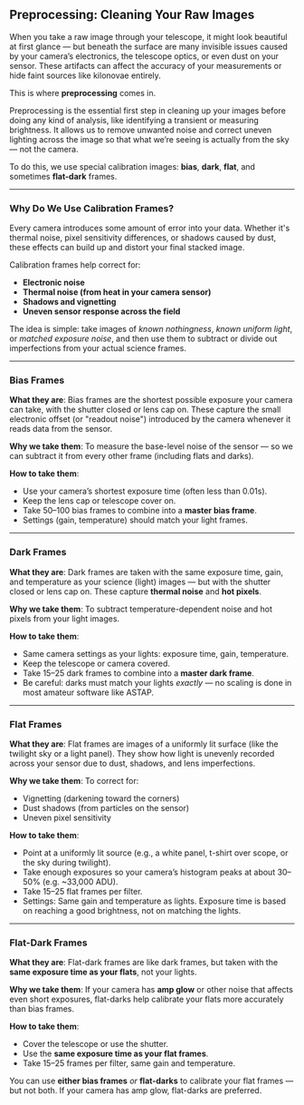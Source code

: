 ## Preprocessing: Cleaning Your Raw Images

When you take a raw image through your telescope, it might look beautiful at first glance — but beneath the surface are many invisible issues caused by your camera’s electronics, the telescope optics, or even dust on your sensor. These artifacts can affect the accuracy of your measurements or hide faint sources like kilonovae entirely.

This is where **preprocessing** comes in.

Preprocessing is the essential first step in cleaning up your images before doing any kind of analysis, like identifying a transient or measuring brightness. It allows us to remove unwanted noise and correct uneven lighting across the image so that what we’re seeing is actually from the sky — not the camera.

To do this, we use special calibration images: **bias**, **dark**, **flat**, and sometimes **flat-dark** frames.

---

### Why Do We Use Calibration Frames?

Every camera introduces some amount of error into your data. Whether it's thermal noise, pixel sensitivity differences, or shadows caused by dust, these effects can build up and distort your final stacked image.

Calibration frames help correct for:
- **Electronic noise**
- **Thermal noise (from heat in your camera sensor)**
- **Shadows and vignetting**
- **Uneven sensor response across the field**

The idea is simple: take images of *known nothingness*, *known uniform light*, or *matched exposure noise*, and then use them to subtract or divide out imperfections from your actual science frames.

---

### Bias Frames

**What they are**: Bias frames are the shortest possible exposure your camera can take, with the shutter closed or lens cap on. These capture the small electronic offset (or "readout noise") introduced by the camera whenever it reads data from the sensor.

**Why we take them**: To measure the base-level noise of the sensor — so we can subtract it from every other frame (including flats and darks).

**How to take them**:
- Use your camera’s shortest exposure time (often less than 0.01s).
- Keep the lens cap or telescope cover on.
- Take 50–100 bias frames to combine into a **master bias frame**.
- Settings (gain, temperature) should match your light frames.

---

### Dark Frames

**What they are**: Dark frames are taken with the same exposure time, gain, and temperature as your science (light) images — but with the shutter closed or lens cap on. These capture **thermal noise** and **hot pixels**.

**Why we take them**: To subtract temperature-dependent noise and hot pixels from your light images.

**How to take them**:
- Same camera settings as your lights: exposure time, gain, temperature.
- Keep the telescope or camera covered.
- Take 15–25 dark frames to combine into a **master dark frame**.
- Be careful: darks must match your lights *exactly* — no scaling is done in most amateur software like ASTAP.

---

### Flat Frames

**What they are**: Flat frames are images of a uniformly lit surface (like the twilight sky or a light panel). They show how light is unevenly recorded across your sensor due to dust, shadows, and lens imperfections.

**Why we take them**: To correct for:
- Vignetting (darkening toward the corners)
- Dust shadows (from particles on the sensor)
- Uneven pixel sensitivity

**How to take them**:
- Point at a uniformly lit source (e.g., a white panel, t-shirt over scope, or the sky during twilight).
- Take enough exposures so your camera’s histogram peaks at about 30–50% (e.g. ~33,000 ADU).
- Take 15–25 flat frames per filter.
- Settings: Same gain and temperature as lights. Exposure time is based on reaching a good brightness, not on matching the lights.

---

### Flat-Dark Frames

**What they are**: Flat-dark frames are like dark frames, but taken with the **same exposure time as your flats**, not your lights.

**Why we take them**: If your camera has **amp glow** or other noise that affects even short exposures, flat-darks help calibrate your flats more accurately than bias frames.

**How to take them**:
- Cover the telescope or use the shutter.
- Use the **same exposure time as your flat frames**.
- Take 15–25 frames per filter, same gain and temperature.

You can use **either bias frames** *or* **flat-darks** to calibrate your flat frames — but not both. If your camera has amp glow, flat-darks are preferred.
